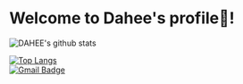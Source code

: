 Welcome to Dahee's profile👋!
===================
![DAHEE's github stats](https://github-readme-stats.vercel.app/api?username=dahee90522&bg_color=fff&title_color=000&text_color=000)<br>
<!--![DAHEE's github stats](https://github-readme-stats.vercel.app/api?username=dahee90522&bg_color=30,e96443,904e95&title_color=fff&text_color=fff)<br>-->
[![Top Langs](https://github-readme-stats.vercel.app/api/top-langs/?username=dahee90522&layout=compact)](https://github.com/hoppydream/hoppy)<br>
[![Gmail Badge](https://img.shields.io/badge/Gmail-d14836?style=plastic&logo=Gmail&logoColor=white&link=mailto:snugyun01@gmail.com)](mailto:s2018s40@e-mirim.hs.kr)<br>
<!--
**dahee90522/dahee90522** is a ✨ _special_ ✨ repository because its `README.md` (this file) appears on your GitHub profile.
flat-square
Here are some ideas to get you started:

- 🔭 I’m currently working on ...
- 🌱 I’m currently learning ...
- 👯 I’m looking to collaborate on ...
- 🤔 I’m looking for help with ...
- 💬 Ask me about ...
- 📫 How to reach me: ...
- 😄 Pronouns: ...
- ⚡ Fun fact: ...
-->
